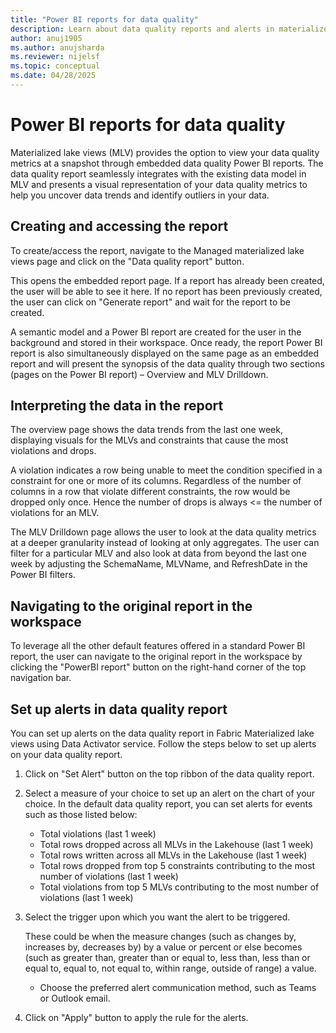 ```yaml
---
title: "Power BI reports for data quality"
description: Learn about data quality reports and alerts in materialized lake views within lakehouse in Microsoft Fabric
author: anuj1905 
ms.author: anujsharda
ms.reviewer: nijelsf
ms.topic: conceptual
ms.date: 04/28/2025
---
```


 
# Power BI reports for data quality

Materialized lake views (MLV)  provides the option to view your data quality metrics at a snapshot through embedded data quality Power BI reports. The data quality report seamlessly integrates with the existing data model in MLV and presents a visual representation of your data quality metrics to help you uncover data trends and identify outliers in your data.  


## Creating and accessing the report 

To create/access the report, navigate to the Managed materialized lake views page and click on the "Data quality report" button. 

This opens the embedded report page. If a report has already been created, the user will be able to see it here. If no report has been previously created, the user can click on "Generate report" and wait for the report to be created. 


A semantic model and a Power BI report are created for the user in the background and stored in their workspace. 
Once ready, the report Power BI report is also simultaneously displayed on the same page as an embedded report and will present the synopsis of the data quality through two sections (pages on the Power BI report) – Overview and MLV Drilldown. 

 
## Interpreting the data in the report

The overview page shows the data trends from the last one week, displaying visuals for the MLVs and constraints that cause the most violations and drops.

A violation indicates a row being unable to meet the condition specified in a constraint for one or more of its columns. 
Regardless of the number of columns in a row that violate different constraints, the row would be dropped only once. 
Hence the number of drops is always <= the number of violations for an MLV. 



The MLV Drilldown page allows the user to look at the data quality metrics at a deeper granularity instead of looking at only aggregates.
The user can filter for a particular MLV and also look at data from beyond the last one week by adjusting the SchemaName, MLVName, and RefreshDate in the Power BI filters. 

 
 
## Navigating to the original report in the workspace 

To leverage all the other default features offered in a standard Power BI report, the user can navigate to the original report in the workspace by clicking the "PowerBI report" button on the right-hand corner of the top navigation bar. 


## Set up alerts in data quality report 

You can set up alerts on the data quality report in Fabric Materialized lake views using Data Activator service. Follow the steps below to set up alerts on your data quality report.  

1. Click on "Set Alert" button on the top ribbon of the data quality report. 

1. Select a measure of your choice to set up an alert on the chart of your choice.
   In the default data quality report, you can set alerts for events such as those listed below:
   * Total violations (last 1 week)
   * Total rows dropped across all MLVs in the Lakehouse (last 1 week)
   * Total rows written across all MLVs in the Lakehouse (last 1 week)
   * Total rows dropped from top 5 constraints contributing to the most number of violations (last 1 week)
   * Total violations from top 5 MLVs contributing to the most number of violations (last 1 week) 

1. Select the trigger upon which you want the alert to be triggered. 

   These could be when the measure changes (such as changes by, increases by, decreases by) by a value or percent or else becomes (such as greater than, greater than or equal to, less than, less than or equal to, equal to, not equal to, within range, outside of range) a value.
   * Choose the preferred alert communication method, such as Teams or Outlook email. 

1. Click on "Apply" button to apply the rule for the alerts. 
